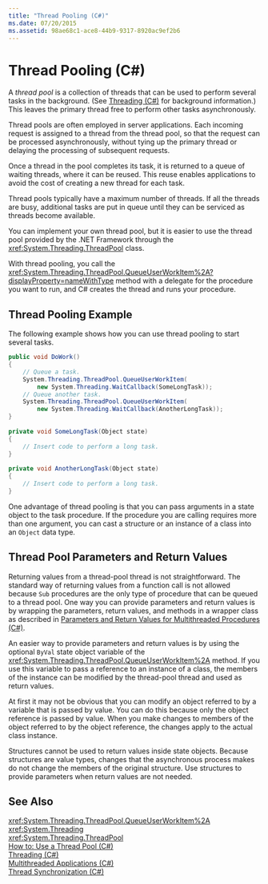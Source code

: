 ```yaml
---
title: "Thread Pooling (C#)"
ms.date: 07/20/2015
ms.assetid: 98ae68c1-ace8-44b9-9317-8920ac9ef2b6
---
```

# Thread Pooling (C#)
A *thread pool* is a collection of threads that can be used to perform several tasks in the background. (See [Threading (C#)](../../../../csharp/programming-guide/concepts/threading/index.md) for background information.) This leaves the primary thread free to perform other tasks asynchronously.  
  
 Thread pools are often employed in server applications. Each incoming request is assigned to a thread from the thread pool, so that the request can be processed asynchronously, without tying up the primary thread or delaying the processing of subsequent requests.  
  
 Once a thread in the pool completes its task, it is returned to a queue of waiting threads, where it can be reused. This reuse enables applications to avoid the cost of creating a new thread for each task.  
  
 Thread pools typically have a maximum number of threads. If all the threads are busy, additional tasks are put in queue until they can be serviced as threads become available.  
  
 You can implement your own thread pool, but it is easier to use the thread pool provided by the .NET Framework through the <xref:System.Threading.ThreadPool> class.  
  
 With thread pooling, you call the <xref:System.Threading.ThreadPool.QueueUserWorkItem%2A?displayProperty=nameWithType> method with a delegate for the procedure you want to run, and C# creates the thread and runs your procedure.  
  
## Thread Pooling Example  
 The following example shows how you can use thread pooling to start several tasks.  
  
```csharp  
public void DoWork()  
{  
    // Queue a task.  
    System.Threading.ThreadPool.QueueUserWorkItem(  
        new System.Threading.WaitCallback(SomeLongTask));  
    // Queue another task.  
    System.Threading.ThreadPool.QueueUserWorkItem(  
        new System.Threading.WaitCallback(AnotherLongTask));  
}  
  
private void SomeLongTask(Object state)  
{  
    // Insert code to perform a long task.  
}  
  
private void AnotherLongTask(Object state)  
{  
    // Insert code to perform a long task.  
}  
```  
  
 One advantage of thread pooling is that you can pass arguments in a state object to the task procedure. If the procedure you are calling requires more than one argument, you can cast a structure or an instance of a class into an `Object` data type.  
  
## Thread Pool Parameters and Return Values  
 Returning values from a thread-pool thread is not straightforward. The standard way of returning values from a function call is not allowed because `Sub` procedures are the only type of procedure that can be queued to a thread pool. One way you can provide parameters and return values is by wrapping the parameters, return values, and methods in a wrapper class as described in [Parameters and Return Values for Multithreaded Procedures (C#)](../../../../csharp/programming-guide/concepts/threading/parameters-and-return-values-for-multithreaded-procedures.md).  
  
 An easier way to provide parameters and return values is by using the optional `ByVal` state object variable of the <xref:System.Threading.ThreadPool.QueueUserWorkItem%2A> method. If you use this variable to pass a reference to an instance of a class, the members of the instance can be modified by the thread-pool thread and used as return values.  
  
 At first it may not be obvious that you can modify an object referred to by a variable that is passed by value. You can do this because only the object reference is passed by value. When you make changes to members of the object referred to by the object reference, the changes apply to the actual class instance.  
  
 Structures cannot be used to return values inside state objects. Because structures are value types, changes that the asynchronous process makes do not change the members of the original structure. Use structures to provide parameters when return values are not needed.  
  
## See Also  
 <xref:System.Threading.ThreadPool.QueueUserWorkItem%2A>  
 <xref:System.Threading>  
 <xref:System.Threading.ThreadPool>  
 [How to: Use a Thread Pool (C#)](../../../../csharp/programming-guide/concepts/threading/how-to-use-a-thread-pool.md)  
 [Threading (C#)](../../../../csharp/programming-guide/concepts/threading/index.md)  
 [Multithreaded Applications (C#)](../../../../csharp/programming-guide/concepts/threading/multithreaded-applications.md)  
 [Thread Synchronization (C#)](../../../../csharp/programming-guide/concepts/threading/thread-synchronization.md)
